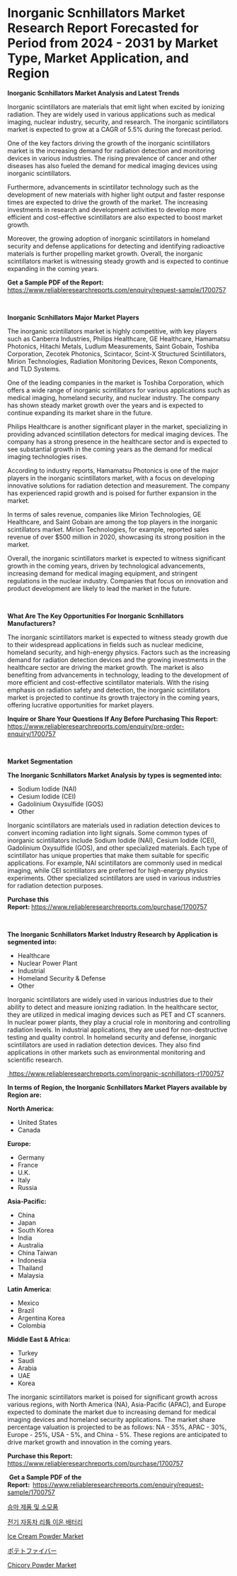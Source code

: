 <p><h1>Inorganic Scnhillators Market Research Report Forecasted for Period from 2024 -  2031 by Market Type, Market Application, and Region</h1></p><p><strong>Inorganic Scnhillators Market Analysis and Latest Trends</strong></p>
<p><p>Inorganic scintillators are materials that emit light when excited by ionizing radiation. They are widely used in various applications such as medical imaging, nuclear industry, security, and research. The inorganic scintillators market is expected to grow at a CAGR of 5.5% during the forecast period.</p><p>One of the key factors driving the growth of the inorganic scintillators market is the increasing demand for radiation detection and monitoring devices in various industries. The rising prevalence of cancer and other diseases has also fueled the demand for medical imaging devices using inorganic scintillators.</p><p>Furthermore, advancements in scintillator technology such as the development of new materials with higher light output and faster response times are expected to drive the growth of the market. The increasing investments in research and development activities to develop more efficient and cost-effective scintillators are also expected to boost market growth.</p><p>Moreover, the growing adoption of inorganic scintillators in homeland security and defense applications for detecting and identifying radioactive materials is further propelling market growth. Overall, the inorganic scintillators market is witnessing steady growth and is expected to continue expanding in the coming years.</p></p>
<p><strong>Get a Sample PDF of the Report:&nbsp;</strong> <a href="https://www.reliableresearchreports.com/enquiry/request-sample/1700757">https://www.reliableresearchreports.com/enquiry/request-sample/1700757</a></p>
<p>&nbsp;</p>
<p><strong>Inorganic Scnhillators Major Market Players</strong></p>
<p><p>The inorganic scintillators market is highly competitive, with key players such as Canberra Industries, Philips Healthcare, GE Healthcare, Hamamatsu Photonics, Hitachi Metals, Ludlum Measurements, Saint Gobain, Toshiba Corporation, Zecotek Photonics, Scintacor, Scint-X Structured Scintillators, Mirion Technologies, Radiation Monitoring Devices, Rexon Components, and TLD Systems.</p><p>One of the leading companies in the market is Toshiba Corporation, which offers a wide range of inorganic scintillators for various applications such as medical imaging, homeland security, and nuclear industry. The company has shown steady market growth over the years and is expected to continue expanding its market share in the future.</p><p>Philips Healthcare is another significant player in the market, specializing in providing advanced scintillation detectors for medical imaging devices. The company has a strong presence in the healthcare sector and is expected to see substantial growth in the coming years as the demand for medical imaging technologies rises.</p><p>According to industry reports, Hamamatsu Photonics is one of the major players in the inorganic scintillators market, with a focus on developing innovative solutions for radiation detection and measurement. The company has experienced rapid growth and is poised for further expansion in the market.</p><p>In terms of sales revenue, companies like Mirion Technologies, GE Healthcare, and Saint Gobain are among the top players in the inorganic scintillators market. Mirion Technologies, for example, reported sales revenue of over $500 million in 2020, showcasing its strong position in the market.</p><p>Overall, the inorganic scintillators market is expected to witness significant growth in the coming years, driven by technological advancements, increasing demand for medical imaging equipment, and stringent regulations in the nuclear industry. Companies that focus on innovation and product development are likely to lead the market in the future.</p></p>
<p>&nbsp;</p>
<p><strong>What Are The Key Opportunities For Inorganic Scnhillators Manufacturers?</strong></p>
<p><p>The inorganic scintillators market is expected to witness steady growth due to their widespread applications in fields such as nuclear medicine, homeland security, and high-energy physics. Factors such as the increasing demand for radiation detection devices and the growing investments in the healthcare sector are driving the market growth. The market is also benefiting from advancements in technology, leading to the development of more efficient and cost-effective scintillator materials. With the rising emphasis on radiation safety and detection, the inorganic scintillators market is projected to continue its growth trajectory in the coming years, offering lucrative opportunities for market players.</p></p>
<p><strong>Inquire or Share Your Questions If Any Before Purchasing This Report:</strong> <a href="https://www.reliableresearchreports.com/enquiry/pre-order-enquiry/1700757">https://www.reliableresearchreports.com/enquiry/pre-order-enquiry/1700757</a></p>
<p>&nbsp;</p>
<p><strong>Market Segmentation</strong></p>
<p><strong>The Inorganic Scnhillators Market Analysis by types is segmented into:</strong></p>
<p><ul><li>Sodium Iodide (NAI)</li><li>Cesium Iodide (CEI)</li><li>Gadolinium Oxysulfide (GOS)</li><li>Other</li></ul></p>
<p><p>Inorganic scintillators are materials used in radiation detection devices to convert incoming radiation into light signals. Some common types of inorganic scintillators include Sodium Iodide (NAI), Cesium Iodide (CEI), Gadolinium Oxysulfide (GOS), and other specialized materials. Each type of scintillator has unique properties that make them suitable for specific applications. For example, NAI scintillators are commonly used in medical imaging, while CEI scintillators are preferred for high-energy physics experiments. Other specialized scintillators are used in various industries for radiation detection purposes.</p></p>
<p><strong>Purchase this Report:&nbsp;</strong><a href="https://www.reliableresearchreports.com/purchase/1700757">https://www.reliableresearchreports.com/purchase/1700757</a></p>
<p>&nbsp;</p>
<p><strong>The Inorganic Scnhillators Market Industry Research by Application is segmented into:</strong></p>
<p><ul><li>Healthcare</li><li>Nuclear Power Plant</li><li>Industrial</li><li>Homeland Security & Defense</li><li>Other</li></ul></p>
<p><p>Inorganic scintillators are widely used in various industries due to their ability to detect and measure ionizing radiation. In the healthcare sector, they are utilized in medical imaging devices such as PET and CT scanners. In nuclear power plants, they play a crucial role in monitoring and controlling radiation levels. In industrial applications, they are used for non-destructive testing and quality control. In homeland security and defense, inorganic scintillators are used in radiation detection devices. They also find applications in other markets such as environmental monitoring and scientific research.</p></p>
<p><a href="https://www.reliableresearchreports.com/inorganic-scnhillators-r1700757">&nbsp;https://www.reliableresearchreports.com/inorganic-scnhillators-r1700757</a></p>
<p><strong>In terms of Region, the Inorganic Scnhillators Market Players available by Region are:</strong></p>
<p>
    <p> <strong> North America: </strong>
        <ul>
            <li>United States</li>
            <li>Canada</li>
        </ul>
        </p> 
    <p> <strong> Europe: </strong>
        <ul>
            <li>Germany</li>
            <li>France</li>
            <li>U.K.</li>
            <li>Italy</li>
            <li>Russia</li>
        </ul>
        </p> 
    <p> <strong> Asia-Pacific: </strong>
        <ul>
            <li>China</li>
            <li>Japan</li>
            <li>South Korea</li>
            <li>India</li>
            <li>Australia</li>
            <li>China Taiwan</li>
            <li>Indonesia</li>
            <li>Thailand</li>
            <li>Malaysia</li>
        </ul>
        </p> 
    <p> <strong> Latin America: </strong>
        <ul>
            <li>Mexico</li>
            <li>Brazil</li>
            <li>Argentina Korea</li>
            <li>Colombia</li>
        </ul>
        </p> 
    <p> <strong> Middle East & Africa: </strong>
        <ul>
            <li>Turkey</li>
            <li>Saudi</li>
            <li>Arabia</li>
            <li>UAE</li>
            <li>Korea</li>
        </ul>
    </p>
    </p>
<p><p>The inorganic scintillators market is poised for significant growth across various regions, with North America (NA), Asia-Pacific (APAC), and Europe expected to dominate the market due to increasing demand for medical imaging devices and homeland security applications. The market share percentage valuation is projected to be as follows: NA - 35%, APAC - 30%, Europe - 25%, USA - 5%, and China - 5%. These regions are anticipated to drive market growth and innovation in the coming years.</p></p>
<p><strong>Purchase this Report: </strong><a href="https://www.reliableresearchreports.com/purchase/1700757">https://www.reliableresearchreports.com/purchase/1700757</a></p>
<p>&nbsp;<strong>Get a Sample PDF of the Report:&nbsp;&nbsp;</strong><a href="https://www.reliableresearchreports.com/enquiry/request-sample/1700757">https://www.reliableresearchreports.com/enquiry/request-sample/1700757</a></p>
<p><strong></strong></p>
<p><p><a href="https://github.com/jimahmed0511/Market-Research-Report-List-1/blob/main/2628100109373.md">승마 제품 및 소모품</a></p><p><a href="https://github.com/ahmadrevanz10/Market-Research-Report-List-1/blob/main/5307921109374.md">전기 자동차 리튬 이온 배터리</a></p><p><a href="https://issuu.com/reportprime-2/docs/ice-cream-powder-market-size-2030.pptx">Ice Cream Powder Market</a></p><p><a href="https://github.com/avbqbctihcbe2/Market-Research-Report-List-2/blob/main/7501867124818.md">ポテトファイバー</a></p><p><a href="https://issuu.com/reportprime-2/docs/chicory-powder-market-size-2030.pptx">Chicory Powder Market</a></p></p>
